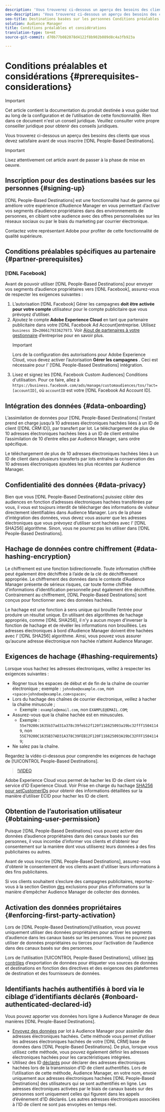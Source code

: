 ```yaml
---
description: 'Vous trouverez ci-dessous un aperçu des besoins des clients que vous devez satisfaire avant de vous inscrire aux Destinations basées sur les personnes.  '
seo-description: 'Vous trouverez ci-dessous un aperçu des besoins des clients que vous devez satisfaire avant de vous inscrire aux Destinations basées sur les personnes.  '
seo-title: Destinations basées sur les personnes Conditions préalables et considérations
solution: Audience Manager
title: Conditions préalables et considérations
translation-type: tm+mt
source-git-commit: d70b77b082078d4122f8b902b089d8c4a3fb923a

---
```



# Conditions préalables et considérations {#prerequisites-considerations}

>[!IMPORTANT]
>Cet article contient la documentation du produit destinée à vous guider tout au long de la configuration et de l’utilisation de cette fonctionnalité. Rien dans ce document n'est un conseil juridique. Veuillez consulter votre propre conseiller juridique pour obtenir des conseils juridiques.

Vous trouverez ci-dessous un aperçu des besoins des clients que vous devez satisfaire avant de vous inscrire [!DNL People-Based Destinations].

>[!IMPORTANT]
> Lisez attentivement cet article avant de passer à la phase de mise en oeuvre.

## Inscription pour des destinations basées sur les personnes {#signing-up}

[!DNL People-Based Destinations] est une fonctionnalité haut de gamme qui améliore votre expérience d’Audience Manager en vous permettant d’activer vos segments d’audience propriétaires dans des environnements de personnes, en ciblant votre audience avec des offres personnalisées sur les réseaux sociaux ou par le biais du marketing par courrier électronique.

Contactez votre représentant Adobe pour profiter de cette fonctionnalité de qualité supérieure.

## Conditions préalables spécifiques au partenaire {#partner-prerequisites}

### [!DNL Facebook]

Avant de pouvoir utiliser [!DNL People-Based Destinations] pour envoyer vos segments d’audience propriétaires vers [!DNL Facebook], assurez-vous de respecter les exigences suivantes :

1. L’autorisation [!DNL Facebook] Gérer les campagnes **doit être activée pour votre compte** utilisateur pour le compte publicitaire que vous prévoyez d’utiliser.
1. Ajoutez le compte **Adobe Experience Cloud** en tant que partenaire publicitaire dans votre [!DNL Facebook Ad Account]entreprise. Utilisez `business ID=206617933627973`. Voir [Ajout de partenaires à votre gestionnaire](https://www.facebook.com/business/help/708679622611131) d’entreprise pour en savoir plus.
   >[!IMPORTANT]
   > Lors de la configuration des autorisations pour Adobe Experience Cloud, vous devez activer l’autorisation **Gérer les campagnes** . Ceci est nécessaire pour l’ [!DNL People-Based Destinations] intégration.
1. Lisez et signez les [!DNL Facebook Custom Audiences] Conditions d'utilisation. Pour ce faire, allez à `https://business.facebook.com/ads/manage/customaudiences/tos/?act=[accountID]`, où `accountID` est votre [!DNL Facebook Ad Account ID].

## Intégration des données {#data-onboarding}

L’assimilation de données pour [!DNL People-Based Destinations] l’instant prend en charge jusqu’à 10 adresses électroniques hachées liées à un ID de client ([!DNL CRM ID]), par transfert par lot. Le téléchargement de plus de 10 adresses électroniques hachées liées à un ID de client entraîne l’assimilation de 10 d’entre elles par Audience Manager, sans ordre spécifique.

Le téléchargement de plus de 10 adresses électroniques hachées liées à un ID de client dans plusieurs transferts par lots entraîne la conservation des 10 adresses électroniques ajoutées les plus récentes par Audience Manager.

## Confidentialité des données {#data-privacy}

Bien que vous [!DNL People-Based Destinations] puissiez cibler des audiences en fonction d’adresses électroniques hachées transférées par vous, il vous est toujours interdit de télécharger des informations de visiteur directement identifiables dans Audience Manager. Lors de la phase d’intégration des données, vous devez vous assurer que les adresses électroniques que vous prévoyez d’utiliser sont hachées avec l’ [!DNL SHA256] algorithme. Sinon, vous ne pourrez pas les utiliser dans [!DNL People-Based Destinations].

## Hachage de données contre chiffrement {#data-hashing-encryption}

Le chiffrement est une fonction bidirectionnelle. Toute information chiffrée peut également être déchiffrée à l’aide de la clé de déchiffrement appropriée. Le chiffrement des données dans le contexte d’Audience Manager présente de sérieux risques, car toute forme chiffrée d’informations d’identification personnelle peut également être déchiffrée. Contrairement au chiffrement, [!DNL People-Based Destinations] sont conçus pour fonctionner avec des données hachées.

Le hachage est une fonction à sens unique qui brouille l’entrée pour produire un résultat unique. En utilisant des algorithmes de hachage appropriés, comme [!DNL SHA256], il n'y a aucun moyen d'inverser la fonction de hachage et de révéler les informations non brouillées. Les adresses électroniques à bord d’Audience Manager doivent être hachées avec l’ [!DNL SHA256] algorithme. Ainsi, vous pouvez vous assurer qu’aucune adresse électronique non hachée n’atteint Audience Manager.

## Exigences de hachage {#hashing-requirements}

Lorsque vous hachez les adresses électroniques, veillez à respecter les exigences suivantes :

* Rogner tous les espaces de début et de fin de la chaîne de courrier électronique ; exemple : `johndoe@example.com`, non `<space>johndoe@example.com<space>`;
* Lors du hachage des chaînes de courrier électronique, veillez à hacher la chaîne minuscule ;
   * Exemple : `example@email.com`, non `EXAMPLE@EMAIL.COM`;
* Assurez-vous que la chaîne hachée est en minuscules.
   * Exemple : `55e79200c1635b37ad31a378c39feb12f120f116625093a19bc32fff15041149`, non `55E79200C1635B37AD31A378C39FEB12F120F116625093A19bC32FFF15041149`;
* Ne salez pas la chaîne.

Regardez la vidéo ci-dessous pour comprendre les exigences de hachage de [!UICONTROL People-Based Destinations].

>[!VIDEO](https://video.tv.adobe.com/v/29003/?captions=fre_fr)

Adobe Experience Cloud vous permet de hacher les ID de client via le service d’ID Experience Cloud. Voir Prise en charge du hachage [SHA256 pour setCustomerIDs](https://docs.adobe.com/content/help/en/id-service/using/reference/hashing-support.html) pour obtenir des informations détaillées sur la manière d’utiliser ECID pour hacher les ID de client.

## Obtention de l’autorisation utilisateur {#obtaining-user-permission}

Puisque [!DNL People-Based Destinations] vous pouvez activer des données d’audience propriétaires dans des canaux basés sur des personnes, il vous incombe d’informer vos clients et d’obtenir leur consentement sur la manière dont vous utiliserez leurs données à des fins publicitaires ou autres.

Avant de vous inscrire [!DNL People-Based Destinations], assurez-vous d'obtenir le consentement de vos clients avant d'utiliser leurs informations à des fins publicitaires.

Si vos clients souhaitent s’exclure des campagnes publicitaires, reportez-vous à la section Gestion [des](../../overview/data-security-and-privacy/opt-out-management.md) exclusions pour plus d’informations sur la manière d’empêcher Audience Manager de collecter des données.

## Activation des données propriétaires {#enforcing-first-party-activation}

Lors de [!DNL People-Based Destinations]l’utilisation, vous pouvez uniquement utiliser des données propriétaires pour activer les segments d’audience dans les canaux basés sur les personnes. Vous ne pouvez pas utiliser de données propriétaires ou tierces pour l’activation de l’audience dans des canaux basés sur des personnes.

Lors de l’utilisation [!UICONTROL People-Based Destinations], utilisez [les contrôles](../data-export-controls.md) d’exportation de données pour étiqueter vos sources de données et destinations en fonction des directives et des exigences des plateformes de destination et des fournisseurs de données.

## Identifiants hachés authentifiés à bord via le ciblage d’identifiants déclarés {#onboard-authenticated-declared-id}

Vous pouvez apporter vos données hors ligne à Audience Manager de deux manières [!DNL People-Based Destinations].

* [Envoyez des données](../../integration/sending-audience-data/batch-data-transfer-explained/batch-data-transfer-overview.md) par lot à Audience Manager pour assimiler des adresses électroniques hachées. Cette méthode vous permet d’utiliser les adresses électroniques hachées de votre [!DNL CRM] base de données dans [!DNL People-Based Destinations]. De plus, lorsque vous utilisez cette méthode, vous pouvez également définir les adresses électroniques hachées pour les caractéristiques [](../traits/trait-qualification-reference.md)intégrées.
* Utilisez des ID [déclarés](../declared-ids.md) pour déclarer des adresses électroniques hachées lors de la transmission d’ID de client authentifiés. Lors de l’utilisation de cette méthode, Audience Manager, en votre nom, envoie uniquement aux adresses électroniques hachées [!DNL People-Based Destinations] des utilisateurs qui se sont authentifiés en ligne. Les adresses électroniques activées par le biais de canaux basés sur des personnes sont uniquement celles qui figurent dans les appels d’événement d’ID déclarés. Les autres adresses électroniques associées à l’ID de client ne sont pas envoyées en temps réel.
